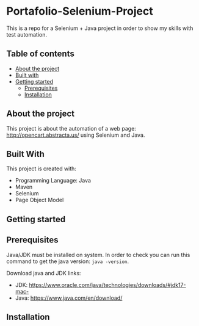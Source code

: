 # Portafolio-Selenium-Project
This is a repo for a Selenium + Java project in order to show my skills with test automation.

## Table of contents
* [About the project](#about-the-project)
* [Built with](#built-with)
* [Getting started](#getting-started)
    - [Prerequisites](#prerequisites)
    - [Installation](#installation)

## About the project
This project is about the automation of a web page: http://opencart.abstracta.us/ using Selenium and Java.

## Built With
This project is created with:
* Programming Language: Java
* Maven
* Selenium
* Page Object Model

## Getting started
## Prerequisites
Java/JDK must be installed on system. In order to check you can run this command to get the java version: `java -version`.

Download java and JDK links:
- JDK: https://www.oracle.com/java/technologies/downloads/#jdk17-mac-
- Java: https://www.java.com/en/download/

## Installation